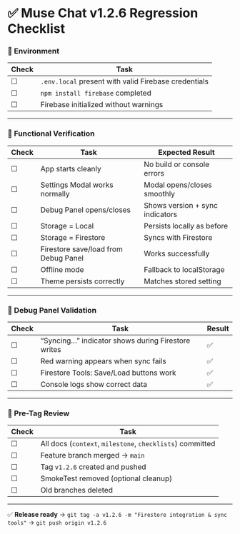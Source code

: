 # ✅ Muse Chat v1.2.6 Regression Checklist

### 🔧 Environment
| Check | Task |
|-------|------|
| ☐ | `.env.local` present with valid Firebase credentials |
| ☐ | `npm install firebase` completed |
| ☐ | Firebase initialized without warnings |

---

### 🧩 Functional Verification
| Check | Task | Expected Result |
|-------|------|-----------------|
| ☐ | App starts cleanly | No build or console errors |
| ☐ | Settings Modal works normally | Modal opens/closes smoothly |
| ☐ | Debug Panel opens/closes | Shows version + sync indicators |
| ☐ | Storage = Local | Persists locally as before |
| ☐ | Storage = Firestore | Syncs with Firestore |
| ☐ | Firestore save/load from Debug Panel | Works successfully |
| ☐ | Offline mode | Fallback to localStorage |
| ☐ | Theme persists correctly | Matches stored setting |

---

### 🧠 Debug Panel Validation
| Check | Task | Result |
|-------|------|--------|
| ☐ | “Syncing…” indicator shows during Firestore writes | ✅ |
| ☐ | Red warning appears when sync fails | ✅ |
| ☐ | Firestore Tools: Save/Load buttons work | ✅ |
| ☐ | Console logs show correct data | ✅ |

---

### 🧾 Pre-Tag Review
| Check | Task |
|-------|------|
| ☐ | All docs (`context`, `milestone`, `checklists`) committed |
| ☐ | Feature branch merged → `main` |
| ☐ | Tag `v1.2.6` created and pushed |
| ☐ | SmokeTest removed (optional cleanup) |
| ☐ | Old branches deleted |

---

✅ **Release ready** → `git tag -a v1.2.6 -m "Firestore integration & sync tools"` → `git push origin v1.2.6`
